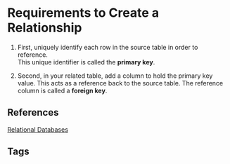 # Requirements to Create a Relationship 

1. First, uniquely identify each row in the source table in order to reference.  
This unique identifier is called the **primary key**.

2. Second, in your related table, add a column to hold the primary key value.
This acts as a reference back to the source table. The reference column is called 
a **foreign key**.

## References
[Relational Databases](../202211160507)

## Tags
